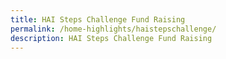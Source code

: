 ```yaml
---
title: HAI Steps Challenge Fund Raising
permalink: /home-highlights/haistepschallenge/
description: HAI Steps Challenge Fund Raising
---
```


